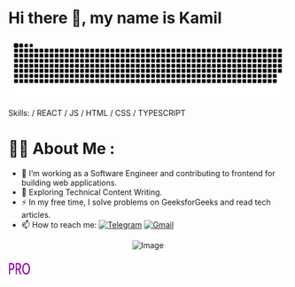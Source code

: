 # Hi there 👋, my name is Kamil
![](https://raw.githubusercontent.com/1999AZZAR/1999AZZAR/readme/resources/img/grid-snake.svg)


Skills:  / REACT / JS / HTML / CSS / TYPESCRIPT
# 👩‍💻 About Me :

- 🔭 I’m working as a Software Engineer and contributing to frontend for building web applications.
- 🌱  Exploring Technical Content Writing.
- ⚡  In my free time, I solve problems on GeeksforGeeks and read tech articles.
- 📫 How to reach me: [<img src='https://img.shields.io/badge/-Sadigov-blue?style=flat&logo=Telegram&logoColor=white' alt='Telegram' height='20'>](https://t.me/Sadigov26)  [<img src='https://img.shields.io/badge/-sadigovkamil2%40gmail.com-red?style=for-the-badge&logo=gmail&logoColor=white' alt='Gmail' height='20'>](mailto:sadigovkamil2@gmail.com) 
<div align="center">
  <img src="https://camo.githubusercontent.com/d26893d99fe76f99fcf7d36e586ad8a0133c131fd4b101fe56494105b4238549/68747470733a2f2f6d656469612e67697068792e636f6d2f6d656469612f645765734263544c61766b5a754733354d492f67697068792e676966" alt="Image" width="400"/>
</div>


 

<a href='https://github.com/pricing'><img src='https://raw.githubusercontent.com/acervenky/animated-github-badges/master/assets/pro.gif' width='40' height='40'></a> 

